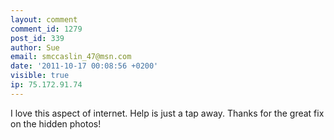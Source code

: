 ```yaml
---
layout: comment
comment_id: 1279
post_id: 339
author: Sue
email: smccaslin_47@msn.com
date: '2011-10-17 00:08:56 +0200'
visible: true
ip: 75.172.91.74
---
```

I love this aspect of internet. Help is just a tap away. Thanks for the great fix on the hidden photos!

